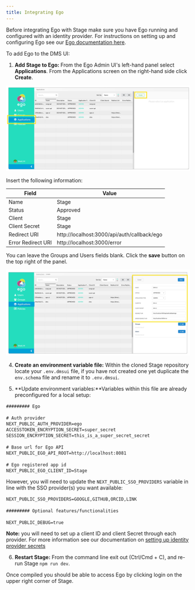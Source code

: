 ```yaml
---
title: Integrating Ego
---
```


Before integrating Ego with Stage make sure you have Ego running and configured with an identity provider. For instructions on setting up and configuring Ego see our <a href="https://overture.bio/documentation/ego" target="_blank" rel="noopener noreferrer">Ego documentation here</a>.

To add Ego to the DMS UI:

1. **Add Stage to Ego:** From the Ego Admin UI's left-hand panel select **Applications**. From the Applications screen on the right-hand side click **Create**.

![Entity](../../assets/dmsappcreate.jpg 'Ego-UI creating a new application')

Insert the following information:

| Field              | Value                                       |
| ------------------ | ------------------------------------------- |
| Name               | Stage                                       |
| Status             | Approved                                    |
| Client             | Stage                                       |
| Client Secret      | Stage                                       |
| Redirect URI       | http://localhost:3000/api/auth/callback/ego |
| Error Redirect URI | http://localhost:3000/error                 |

You can leave the Groups and Users fields blank. Click the **save** button on the top right of the panel.

![Entity](../../assets/dmsuiappcreatepopulated.jpg 'New Stage application values')

4.  **Create an environment variable file:** Within the cloned Stage repository locate your `.env.dmsui` file, if you have not created one yet duplicate the `env.schema` file and rename it to `.env.dmsui`.

5.  **Update environment variables:**Variables within this file are already preconfigured for a local setup:

```ENV
######### Ego

# Auth provider
NEXT_PUBLIC_AUTH_PROVIDER=ego
ACCESSTOKEN_ENCRYPTION_SECRET=super_secret
SESSION_ENCRYPTION_SECRET=this_is_a_super_secret_secret

# Base url for Ego API
NEXT_PUBLIC_EGO_API_ROOT=http://localhost:8081

# Ego registered app id
NEXT_PUBLIC_EGO_CLIENT_ID=Stage
```

However, you will need to update the `NEXT_PUBLIC_SSO_PROVIDERS` variable in line with the SSO provider(s) you want available:

```ENV
NEXT_PUBLIC_SSO_PROVIDERS=GOOGLE,GITHUB,ORCID,LINK

######### Optional features/functionalities

NEXT_PUBLIC_DEBUG=true

```

<Warning>**Note:** you will need to set up a client ID and client Secret through each provider. For more information see our documentation on [setting up identity provider secrets](https://www.overture.bio/documentation/ego/installation/prereq/#setup-identity-provider-secrets)</Warning>

6. **Restart Stage:** From the command line exit out (Ctrl/Cmd + C), and re-run Stage `npm run dev`.

Once compiled you should be able to access Ego by clicking login on the upper right corner of Stage.
